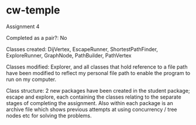 # cw-temple
Assignment 4

Completed as a pair?: No

Classes created: DijVertex, EscapeRunner, ShortestPathFinder, ExploreRunner,
GraphNode, PathBuilder, PathVertex

Classes modified: Explorer, and all classes that hold reference to a file 
path have been modified to reflect my personal file path to enable the program to
run on my computer.

Class structure: 2 new packages have been created in the student package;
escape and explore, each containing the classes relating to the separate
stages of completing the assignment. Also within each package is an archive
file which shows previous attempts at using concurrency / tree nodes etc
for solving the problems.

